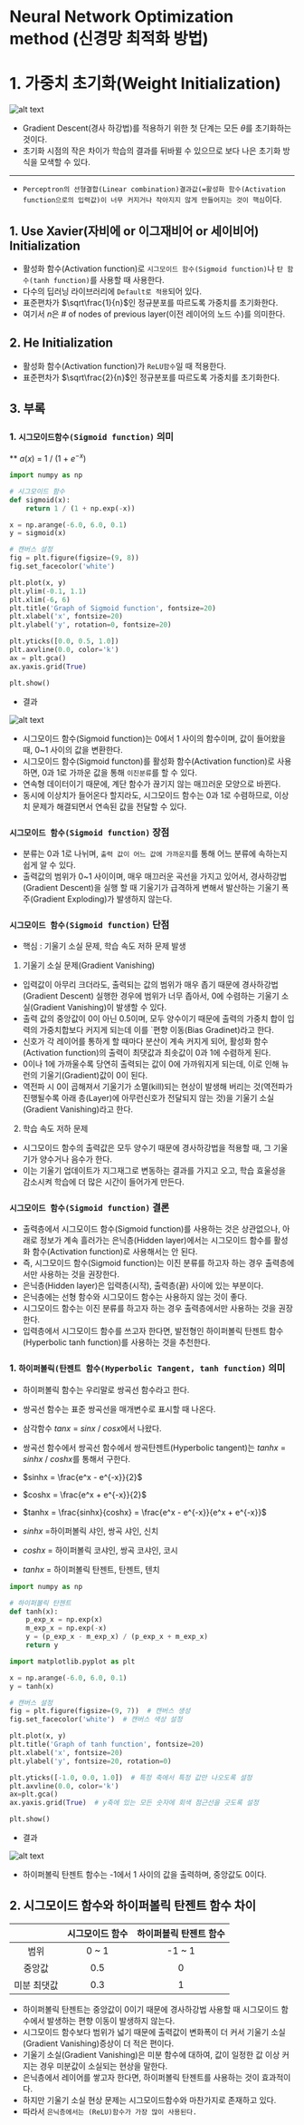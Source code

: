 # Neural Network Optimization method (신경망 최적화 방법)

# 1. 가중치 초기화(Weight lnitialization)
![alt text](./Picture/Gradient_Descent_Algorithm.png)
- Gradient Descent(경사 하강법)를 적용하기 위한 첫 단계는 모든 $\theta$를 초기화하는 것이다.
- 초기화 시점의 작은 차이가 학습의 결과를 뒤바뀔 수 있으므로 보다 나은 초기화 방식을 모색할 수 있다.

---
- `Perceptron의 선형결합(Linear combination)결과값(=활성화 함수(Activation function으로의 입력값)이 너무 커지거나 작아지지 않게 만들어지는 것이 핵심`이다.

## 1. Use Xavier(자비에 or 이그재비어 or 세이비어) lnitialization
- 활성화 함수(Activation function)로 `시그모이드 함수(Sigmoid function)`나 `탄 함수(tanh function)`를 사용할 때 사용한다.
- 다수의 딥러닝 라이브러리에 `Default로 적용`되어 있다.
- 표준편차가 $\sqrt\frac{1}{n}$인 정규분포를 따르도록 가중치를 초기화한다.
- 여기서 $n$은 # of nodes of previous layer(이전 레이어의 노드 수)를 의미한다.

## 2. He Initialization
- 활성화 함수(Activation function)가 `ReLU함수`일 때 적용한다.
- 표준편차가 $\sqrt\frac{2}{n}$인 정규분포를 따르도록 가중치를 초기화한다.

## 3. 부록

### 1. `시그모이드함수(Sigmoid function)` 의미
**  $a(x)$ = 1 / (1 + $e^{-x}$)

```python
import numpy as np

# 시그모이드 함수
def sigmoid(x):
    return 1 / (1 + np.exp(-x))
```

```python
x = np.arange(-6.0, 6.0, 0.1)
y = sigmoid(x)

# 캔버스 설정
fig = plt.figure(figsize=(9, 8))
fig.set_facecolor('white')

plt.plot(x, y)
plt.ylim(-0.1, 1.1)
plt.xlim(-6, 6)
plt.title('Graph of Sigmoid function', fontsize=20)
plt.xlabel('x', fontsize=20)
plt.ylabel('y', rotation=0, fontsize=20)

plt.yticks([0.0, 0.5, 1.0])
plt.axvline(0.0, color='k')
ax = plt.gca()
ax.yaxis.grid(True)

plt.show()
```
- 결과

![alt text](./Picture/Sigmoid_function.png)

- 시그모이드 함수(Sigmoid function)는 0에서 1 사이의 함수이며, 값이 들어왔을 때, 0~1 사이의 값을 변환한다.
- 시그모이드 함수(Sigmoid functon)를 활성화 함수(Activation function)로 사용하면, 0과 1로 가까운 값을 통해 `이진분류`를 할 수 있다.
- 연속형 데이터이기 때문에, 계단 함수가 끊기지 않는 매끄러운 모양으로 바뀐다.
- 동시에 이상치가 들어온다 할지라도, 시그모이드 함수는 0과 1로 수렴하므로, 이상치 문제가 해결되면서 연속된 값을 전달할 수 있다.

### `시그모이드 함수(Sigmoid function)` 장점

- 분류는 0과 1로 나뉘며, `출력 값이 어느 값에 가까운지`를 통해 어느 분류에 속하는지 쉽게 알 수 있다.
- 출력값의 범위가 0~1 사이이며, 매우 매끄러운 곡선을 가지고 있어서, 경사하강법(Gradient Descent)을 실행 할 때 기울기가 급격하게 변해서 발산하는 기울기 폭주(Gradient Exploding)가 발생하지 않는다.

### `시그모이드 함수(Sigmoid function)` 단점

- 핵심 : 기울기 소실 문제, 학습 속도 저하 문제 발생

1. 기울기 소실 문제(Gradient Vanishing)

- 입력값이 아무리 크더라도, 출력되는 값의 범위가 매우 좁기 때문에 경사하강법(Gradient Descent) 실행한 경우에 범위가 너무 좁아서, 0에 수렴하는 기울기 소실(Gradient Vanishing)이 발생할 수 있다.
- 출력 값의 중앙값이 0이 아닌 0.5이며, 모두 양수이기 때문에 출력의 가중치 합이 입력의 가중치합보다 커지게 되는데 이를 `편향 이동(Bias Gradinet)라고 한다.
- 신호가 각 레이어를 통하게 할 때마다 분산이 계속 커지게 되어, 활성화 함수(Activation function)의 출력이 최댓값과 최솟값이 0과 1에 수렴하게 된다.
- 0이나 1에 가까울수록 당연히 출력되는 값이 0에 가까워지게 되는데, 이로 인해 뉴런의 기울기(Gradient)값이 0이 된다.
- 역전파 시 0이 곱해져서 기울기가 소멸(kill)되는 현상이 발생해 버리는 것(역전파가 진행될수록 아래 층(Layer)에 아무런신호가 전달되지 않는 것)을 기울기 소실(Gradient Vanishing)라고 한다.

2. 학습 속도 저하 문제
- 시그모이드 함수의 출력값은 모두 양수기 때문에 경사하강법을 적용할 때, 그 기울기가 양수거나 음수가 한다.
- 이는 기울기 업데이트가 지그재그로 변동하는 결과를 가지고 오고, 학습 효울성을 감소시켜 학습에 더 많은 시간이 들어가게 만든다.

### `시그모이드 함수(Sigmoid function)` 결론
- 출력층에서 시그모이드 함수(Sigmoid function)를 사용하는 것은 상관없으나, 아래로 정보가 계속 흘러가는 은닉층(Hidden layer)에서는 시그모이드 함수를 활성화 함수(Activation function)로 사용해서는 안 된다.
- 즉, 시그모이드 함수(Sigmoid function)는 이진 분류를 하고자 하는 경우 출력층에서만 사용하는 것을 권장한다.
- 은닉층(Hidden layer)은 입력층(시작), 출력층(끝) 사이에 있는 부분이다.
- 은닉층에는 선형 함수와 시그모이드 함수는 사용하지 않는 것이 좋다.
- 시그모이드 함수는 이진 분류를 하고자 하는 경우 출력층에서만 사용하는 것을 권장한다.
- 입력층에서 시그모이드 함수를 쓰고자 한다면, 발전형인 하이퍼볼릭 탄젠트 함수(Hyperbolic tanh function)를 사용하는 것을 추천한다.

### 1. `하이퍼볼릭(탄젠트 함수(Hyperbolic Tangent, tanh function)` 의미
- 하이퍼볼릭 함수는 우리말로 쌍곡선 함수라고 한다.
- 쌍곡선 함수는 표준 쌍곡선을 매개변수로 표시할 때 나온다.
- 삼각함수 $tanx$ = $sinx$ / $cosx$에서 나왔다.
- 쌍곡선 함수에서 쌍곡선 함수에서 쌍곡탄젠트(Hyperbolic tangent)는 $tanhx$ = $sinhx$ / $coshx$를 통해서 구한다.

- $sinhx = \frac{e^x - e^{-x}}{2}$
- $coshx = \frac{e^x + e^{-x}}{2}$
- $tanhx = \frac{sinhx}{coshx} = \frac{e^x - e^{-x}}{e^x + e^{-x}}$
- $sinhx$ =하이퍼볼릭 샤인, 쌍곡 샤인, 신치
- $coshx$ = 하이퍼볼릭 코샤인, 쌍곡 코샤인, 코시
- $tanhx$ = 하이퍼볼릭 탄젠트, 탄젠트, 텐치

```python
import numpy as np

# 하이퍼볼릭 탄젠트
def tanh(x):
    p_exp_x = np.exp(x)
    m_exp_x = np.exp(-x)
    y = (p_exp_x - m_exp_x) / (p_exp_x + m_exp_x)
    return y
```

```python
import matplotlib.pyplot as plt

x = np.arange(-6.0, 6.0, 0.1)
y = tanh(x)

# 캔버스 설정
fig = plt.figure(figsize=(9, 7))  # 캔버스 생성
fig.set_facecolor('white')  # 캔버스 색상 설정

plt.plot(x, y)
plt.title('Graph of tanh function', fontsize=20)
plt.xlabel('x', fontsize=20)
plt.ylabel('y', fontsize=20, rotation=0)

plt.yticks([-1.0, 0.0, 1.0])  # 특정 축에서 특정 값만 나오도록 설정
plt.axvline(0.0, color='k')
ax=plt.gca()
ax.yaxis.grid(True)  # y축에 있는 모든 숫자에 회색 점근선을 긋도록 설정

plt.show()
```
- 결과

![alt text](./Picture/Tanh_function.png)

- 하이퍼볼릭 탄젠트 함수는 -1에서 1 사이의 값을 출력하며, 중앙값도 0이다.

## 2. 시그모이드 함수와 하이퍼볼릭 탄젠트 함수 차이

||시그모이드 함수|하이퍼볼릭 탄젠트 함수|
|:-----:|:-----:|:-----:|
|범위|0 ~ 1|-1 ~ 1|
|중앙값|0.5|0|
|미분 최댓값|0.3|1|

- 하이퍼볼릭 탄젠트는 중앙값이 0이기 때문에 경사하강법 사용할 때 시그모이드 함수에서 발생하는 편향 이동이 발생하지 않는다.
- 시그모이드 함수보다 범위가 넓기 때문에 출력값이 변화폭이 더 커서 기울기 소실(Gradient Vanishing)증상이 더 적은 편이다.
- 기울기 소실(Gradient Vanishing)은 미분 함수에 대하여, 값이 일정한 값 이상 커지는 경우 미분값이 소실되는 현상을 말한다.
- 은닉층에서 레이어를 쌓고자 한다면, 하이퍼볼릭 탄젠트를 사용하는 것이 효과적이다.
- 하지만 기울기 소실 현상 문제는 시그모이드함수와 마찬가지로 존재하고 있다.
- 따라서 `은닉층에서는 (ReLU)함수가 가장 많이 사용된다.`

